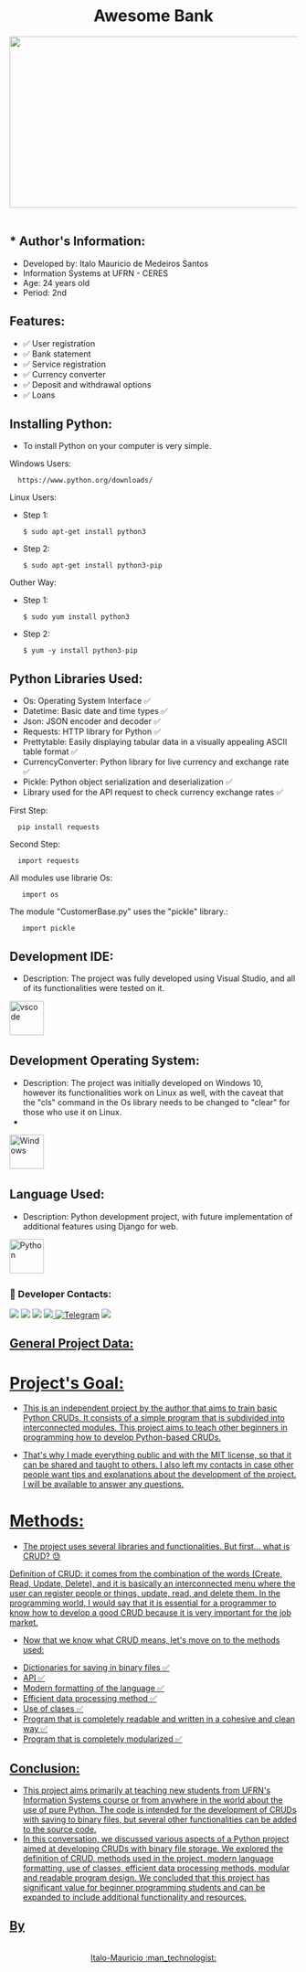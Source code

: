 
<h1 align="center">Awesome Bank</h1>

<p align="center">
<img src="https://media1.giphy.com/media/coxQHKASG60HrHtvkt/giphy.gif?cid=790b76114f808b9131dd7a0d9df3864154fa6d2feccf8f5a&rid=giphy.gif&ct=g" width="700" height="300"/>&nbsp;
</p>


## * Author's Information:
* Developed by: Italo Mauricio de Medeiros Santos
* Information Systems at UFRN - CERES
* Age: 24 years old
* Period: 2nd

## Features:

- ✅ User registration
- ✅ Bank statement
- ✅ Service registration
- ✅ Currency converter
- ✅ Deposit and withdrawal options
- ✅ Loans


## Installing Python:

* To install Python on your computer is very simple.

Windows Users:

      https://www.python.org/downloads/
      
Linux Users:
      
* Step 1:
      
      $ sudo apt-get install python3
    
* Step 2:

      $ sudo apt-get install python3-pip
    
 Outher Way:
 
* Step 1:
 
      $ sudo yum install python3
     
* Step 2:

      $ yum -y install python3-pip
      

## Python Libraries Used:

- Os: Operating System Interface ✅
- Datetime: Basic date and time types ✅
- Json: JSON encoder and decoder ✅
- Requests: HTTP library for Python ✅
- Prettytable: Easily displaying tabular data in a visually appealing ASCII table format ✅
- CurrencyConverter: Python library for live currency and exchange rate ✅
- Pickle: Python object serialization and deserialization ✅
- Library used for the API request to check currency exchange rates ✅

First Step:

      pip install requests
      
Second Step:

      import requests
    


All modules use librarie Os:

       import os
       
  
The module "CustomerBase.py" uses the "pickle" library.:
       
       import pickle
    
## Development IDE:

* Description: The project was fully developed using Visual Studio, and all of its functionalities were tested on it.

<img src="https://cdn.jsdelivr.net/gh/devicons/devicon/icons/vscode/vscode-original-wordmark.svg" title="vscode" alt="vscode" width="60" height="60"/>&nbsp;

## Development Operating System:

* Description: The project was initially developed on Windows 10, however its functionalities work on Linux as well, with the caveat that the "cls" command in the Os library needs to be changed to "clear" for those who use it on Linux.
* 
<img src="https://cdn.jsdelivr.net/gh/devicons/devicon/icons/windows8/windows8-original.svg" title="Windows" alt="Windows" width="60" height="60"/>&nbsp;
    
## Language Used:

* Description: Python development project, with future implementation of additional features using Django for web.

<div>
  <img src="https://cdn.jsdelivr.net/gh/devicons/devicon/icons/python/python-original.svg" title="Python" alt="Python" width="60" height="60"/>&nbsp;

### :calling: Developer Contacts:
<div>

[<img src = "https://img.shields.io/badge/instagram-%23E4405F.svg?&style=for-the-badge&logo=instagram&logoColor=white">](https://www.instagram.com/italomauricio1/) <a href = "mailto:italomauricio98@gmail.com"><img src="https://img.shields.io/badge/Gmail-D14836?style=for-the-badge&logo=gmail&logoColor=white" target="_blank"></a> [<img src="https://img.shields.io/badge/twitter-%231DA1F2.svg?&style=for-the-badge&logo=twitter&logoColor=white" />](https://twitter.com/USERNAME)  [<img src="https://img.shields.io/badge/linkedin-%230077B5.svg?&style=for-the-badge&logo=linkedin&logoColor=white" />](https://www.linkedin.com/in/italo-mauricio-26b76b15a/)<a id="telegram" href="https://t.me/italo-mauricio" target="_blank">  ![Telegram](https://img.shields.io/static/v1?style=for-the-badge&message=Telegram&color=26A5E4&logo=Telegram&logoColor=FFFFFF&label=)</a>  <a id="codersrank" href="https://profile.codersrank.io/user/italo-mauricio" target="_blank">
  <img src= "https://img.shields.io/static/v1?style=for-the-badge&message=CodersRank&color=67A4AC&logo=CodersRank&logoColor=FFFFFF&label=">

## General Project Data:

# Project's Goal:

* This is an independent project by the author that aims to train basic Python CRUDs. It consists of a simple program that is subdivided into interconnected modules. This project aims to teach other beginners in programming how to develop Python-based CRUDs.

* That's why I made everything public and with the MIT license, so that it can be shared and taught to others. I also left my contacts in case other people want tips and explanations about the development of the project. I will be available to answer any questions.


# Methods:

* The project uses several libraries and functionalities. But first... what is CRUD? :sweat:

Definition of CRUD: it comes from the combination of the words (Create, Read, Update, Delete), and it is basically an interconnected menu where the user can register people or things, update, read, and delete them. In the programming world, I would say that it is essential for a programmer to know how to develop a good CRUD because it is very important for the job market.

* Now that we know what CRUD means, let's move on to the methods used:

- Dictionaries for saving in binary files ✅ 
- API ✅ 
- Modern formatting of the language ✅ 
- Efficient data processing method ✅ 
- Use of clases ✅ 
- Program that is completely readable and written in a cohesive and clean way ✅ 
- Program that is completely modularized ✅ 
     
 ## Conclusion:
      
- This project aims primarily at teaching new students from UFRN's Information Systems course or from anywhere in the world about the use of pure Python. The code is intended for the development of CRUDs with saving to binary files, but several other functionalities can be added to the source code.
- In this conversation, we discussed various aspects of a Python project aimed at developing CRUDs with binary file storage. We explored the definition of CRUD, methods used in the project, modern language formatting, use of classes, efficient data processing methods, modular and readable program design. We concluded that this project has significant value for beginner programming students and can be expanded to include additional functionality and resources.      
      
      


## By
      
<p align="center">
  <br />
  Italo-Mauricio :man_technologist:
  <br />
</p> 

